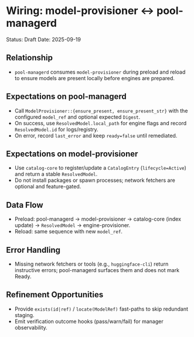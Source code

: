 # Wiring: model-provisioner ↔ pool-managerd

Status: Draft
Date: 2025-09-19

## Relationship
- `pool-managerd` consumes `model-provisioner` during preload and reload to ensure models are present locally before engines are prepared.

## Expectations on pool-managerd
- Call `ModelProvisioner::{ensure_present, ensure_present_str}` with the configured `model_ref` and optional expected `Digest`.
- On success, use `ResolvedModel.local_path` for engine flags and record `ResolvedModel.id` for logs/registry.
- On error, record `last_error` and keep `ready=false` until remediated.

## Expectations on model-provisioner
- Use `catalog-core` to register/update a `CatalogEntry` (`lifecycle=Active`) and return a stable `ResolvedModel`.
- Do not install packages or spawn processes; network fetchers are optional and feature-gated.

## Data Flow
- Preload: pool-managerd → model-provisioner → catalog-core (index update) → `ResolvedModel` → engine-provisioner.
- Reload: same sequence with new `model_ref`.

## Error Handling
- Missing network fetchers or tools (e.g., `huggingface-cli`) return instructive errors; pool-managerd surfaces them and does not mark Ready.

## Refinement Opportunities
- Provide `exists(id|ref)` / `locate(ModelRef)` fast-paths to skip redundant staging.
- Emit verification outcome hooks (pass/warn/fail) for manager observability.
